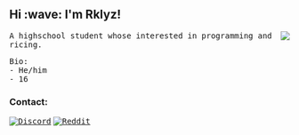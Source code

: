 
<h2>Hi :wave: I'm Rklyz!</h2>

<img align='right' src="https://github-readme-stats.vercel.app/api?username=rklyz&show_icons=true&theme=github_dark">

<p><samp>
  A highschool student whose interested in programming and ricing.
</samp></p>

<p><samp>
  Bio:<br>
    - He/him<br>
    - 16
</samp></p>


<h3>Contact:</h3>

[<kbd>![Discord](https://img.shields.io/badge/Discord-7289DA?style=for-the-badge&logo=discord&logoColor=white)</kbd>](https://discord.com/users/897668497897820162)
[<kbd>![Reddit](https://img.shields.io/badge/Reddit-FF4500?style=for-the-badge&logo=reddit&logoColor=white)](https://reddit.com/user/N3ko_1)


